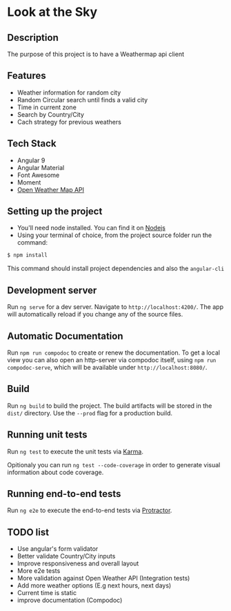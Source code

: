 # Look at the Sky

## Description

The purpose of this project is to have a Weathermap api client

## Features

- Weather information for random city
- Random Circular search until finds a valid city
- Time in current zone
- Search by Country/City
- Cach strategy for previous weathers

## Tech Stack

- Angular 9
- Angular Material
- Font Awesome
- Moment
- [Open Weather Map API](http://openweathermap.org/API#weather)

## Setting up the project

- You'll need node installed. You can find it on [Nodejs](https://nodejs.org/)
- Using your terminal of choice, from the project source folder run the command:

```sh
$ npm install
```

This command should install project dependencies and also the `angular-cli`

## Development server

Run `ng serve` for a dev server. Navigate to `http://localhost:4200/`. The app will automatically reload if you change any of the source files.

## Automatic Documentation

Run `npm run compodoc` to create or renew the documentation. To get a local view you can also open an http-server via compodoc itself, using `npm run compodoc-serve`, which will be available under `http://localhost:8080/`.

## Build

Run `ng build` to build the project. The build artifacts will be stored in the `dist/` directory. Use the `--prod` flag for a production build.

## Running unit tests

Run `ng test` to execute the unit tests via [Karma](https://karma-runner.github.io).

Opitionaly you can run `ng test --code-coverage` in order to generate visual information about code coverage.

## Running end-to-end tests

Run `ng e2e` to execute the end-to-end tests via [Protractor](http://www.protractortest.org/).

## TODO list

- Use angular's form validator
- Better validate Country/City inputs
- Improve responsiveness and overall layout
- More e2e tests
- More validation against Open Weather API (Integration tests)
- Add more weather options (E.g next hours, next days)
- Current time is static
- improve documentation (Compodoc)
